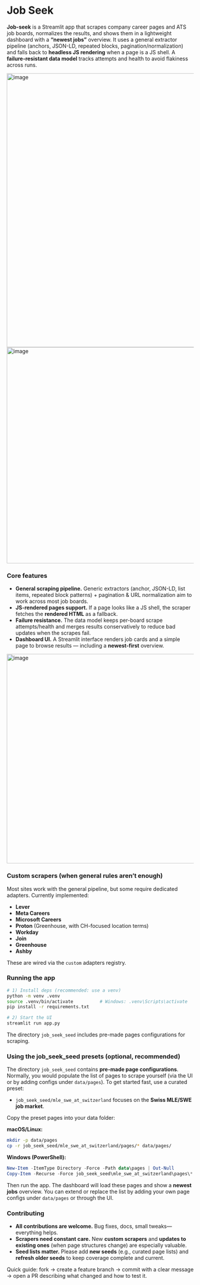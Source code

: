# Job Seek

**Job-seek** is a Streamlit app that scrapes company career pages and ATS job boards, normalizes the results, and shows them in a lightweight dashboard with a **“newest jobs”** overview. It uses a general extractor pipeline (anchors, JSON-LD, repeated blocks, pagination/normalization) and falls back to **headless JS rendering** when a page is a JS shell. A **failure-resistant data model** tracks attempts and health to avoid flakiness across runs.

<img width="1039" height="735" alt="image" src="https://github.com/user-attachments/assets/3cc3318b-dd14-495d-8b1a-6ec429b649d5" />  
<img width="1056" height="580" alt="image" src="https://github.com/user-attachments/assets/7c2f5d95-c449-4c0d-ba81-ea31ec2d5fac" />  



### Core features

* **General scraping pipeline.** Generic extractors (anchor, JSON-LD, list items, repeated block patterns) + pagination & URL normalization aim to work across most job boards.
* **JS-rendered pages support.** If a page looks like a JS shell, the scraper fetches the **rendered HTML** as a fallback.
* **Failure resistance.** The data model keeps per-board scrape attempts/health and merges results conservatively to reduce bad updates when the scrapes fail.
* **Dashboard UI.** A Streamlit interface renders job cards and a simple page to browse results — including a **newest-first** overview.

<img width="765" height="562" alt="image" src="https://github.com/user-attachments/assets/e28b8497-f0c9-44f8-8a4a-3240c33710c9" />  

### Custom scrapers (when general rules aren’t enough)

Most sites work with the general pipeline, but some require dedicated adapters. Currently implemented:

* **Lever**
* **Meta Careers**
* **Microsoft Careers**
* **Proton** (Greenhouse, with CH-focused location terms)
* **Workday**
* **Join**
* **Greenhouse**
* **Ashby**

These are wired via the `custom` adapters registry.

### Running the app

```bash
# 1) Install deps (recommended: use a venv)
python -m venv .venv
source .venv/bin/activate          # Windows: .venv\Scripts\activate
pip install -r requirements.txt

# 2) Start the UI
streamlit run app.py
```

The directory `job_seek_seed` includes pre-made pages configurations for scraping.

### Using the job\_seek\_seed presets (optional, recommended)

The directory `job_seek_seed` contains **pre-made page configurations**. Normally, you would populate the list of pages to scrape yourself (via the UI or by adding configs under `data/pages`). To get started fast, use a curated preset:

* `job_seek_seed/mle_swe_at_switzerland` focuses on the **Swiss MLE/SWE job market**.

Copy the preset pages into your data folder:

**macOS/Linux:**

```bash
mkdir -p data/pages
cp -r job_seek_seed/mle_swe_at_switzerland/pages/* data/pages/
```

**Windows (PowerShell):**

```powershell
New-Item -ItemType Directory -Force -Path data\pages | Out-Null
Copy-Item -Recurse -Force job_seek_seed\mle_swe_at_switzerland\pages\* data\pages\
```

Then run the app. The dashboard will load these pages and show a **newest jobs** overview. You can extend or replace the list by adding your own page configs under `data/pages` or through the UI.

### Contributing

* **All contributions are welcome.** Bug fixes, docs, small tweaks—everything helps.
* **Scrapers need constant care.** New **custom scrapers** and **updates to existing ones** (when page structures change) are especially valuable.
* **Seed lists matter.** Please add **new seeds** (e.g., curated page lists) and **refresh older seeds** to keep coverage complete and current.

Quick guide: fork → create a feature branch → commit with a clear message → open a PR describing what changed and how to test it.

